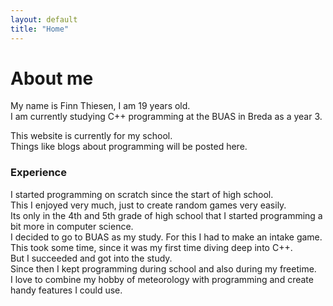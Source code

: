 ```yaml
---
layout: default
title: "Home"
---
```


# About me

My name is Finn Thiesen, I am 19 years old.<br>
I am currently studying C++ programming at the BUAS in Breda as a year 3. <br>

This website is currently for my school.<br>
Things like blogs about programming will be posted here.

### Experience
I started programming on scratch since the start of high school. <br>
This I enjoyed very much, just to create random games very easily. <br>
Its only in the 4th and 5th grade of high school that I started programming a bit more in computer science. <br>
I decided to go to BUAS as my study. For this I had to make an intake game. <br>
This took some time, since it was my first time diving deep into C++. <br>
But I succeeded and got into the study. <br>
Since then I kept programming during school and also during my freetime. <br>
I love to combine my hobby of meteorology with programming and create handy features I could use. <br>